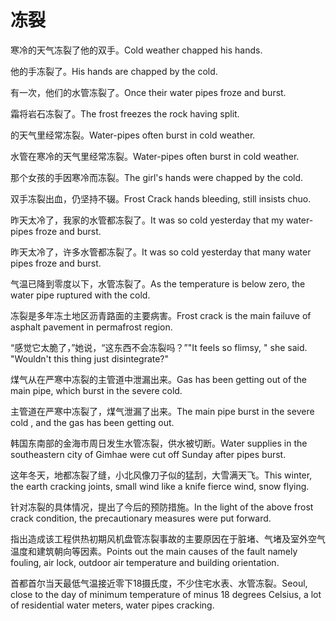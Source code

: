 # 冻裂

<p><span class="chinese">寒冷的天气冻裂了他的双手。</span><span class="english">Cold weather chapped his hands.</span></p>

<p><span class="chinese">他的手冻裂了。</span><span class="english">His hands are chapped by the cold.</span></p>

<p><span class="chinese">有一次，他们的水管冻裂了。</span><span class="english">Once their water pipes froze and burst.</span></p>

<p><span class="chinese">霜将岩石冻裂了。</span><span class="english">The frost freezes the rock having split.</span></p>

<p><span class="chinese">的天气里经常冻裂。</span><span class="english">Water-pipes often burst in cold weather.</span></p>

<p><span class="chinese">水管在寒冷的天气里经常冻裂。</span><span class="english">Water-pipes often burst in cold weather.</span></p>

<p><span class="chinese">那个女孩的手因寒冷而冻裂。</span><span class="english">The girl's hands were chapped by the cold.</span></p>

<p><span class="chinese">双手冻裂出血，仍坚持不辍。</span><span class="english">Frost Crack hands bleeding, still insists chuo.</span></p>

<p><span class="chinese">昨天太冷了，我家的水管都冻裂了。</span><span class="english">It was so cold yesterday that my water-pipes froze and burst.</span></p>

<p><span class="chinese">昨天太冷了，许多水管都冻裂了。</span><span class="english">It was so cold yesterday that many water pipes froze and burst.</span></p>

<p><span class="chinese">气温已降到零度以下，水管冻裂了。</span><span class="english">As the temperature is below zero, the water pipe ruptured with the cold.</span></p>

<p><span class="chinese">冻裂是多年冻土地区沥青路面的主要病害。</span><span class="english">Frost crack is the main failuve of asphalt pavement in permafrost region.</span></p>

<p><span class="chinese">“感觉它太脆了，”她说，“这东西不会冻裂吗？”</span><span class="english">"It feels so flimsy, " she said. "Wouldn't this thing just disintegrate?"</span></p>

<p><span class="chinese">煤气从在严寒中冻裂的主管道中泄漏出来。</span><span class="english">Gas has been getting out of the main pipe, which burst in the severe cold.</span></p>

<p><span class="chinese">主管道在严寒中冻裂了，煤气泄漏了出来。</span><span class="english">The main pipe burst in the severe cold , and the gas has been getting out.</span></p>

<p><span class="chinese">韩国东南部的金海市周日发生水管冻裂，供水被切断。</span><span class="english">Water supplies in the southeastern city of Gimhae were cut off Sunday after pipes burst.</span></p>

<p><span class="chinese">这年冬天，地都冻裂了缝，小北风像刀子似的猛刮，大雪满天飞。</span><span class="english">This winter, the earth cracking joints, small wind like a knife fierce wind, snow flying.</span></p>

<p><span class="chinese">针对冻裂的具体情况，提出了今后的预防措施。</span><span class="english">In the light of the above frost crack condition, the precautionary measures were put forward.</span></p>

<p><span class="chinese">指出造成该工程供热初期风机盘管冻裂事故的主要原因在于脏堵、气堵及室外空气温度和建筑朝向等因素。</span><span class="english">Points out the main causes of the fault namely fouling, air lock, outdoor air temperature and building orientation.</span></p>

<p><span class="chinese">首都首尔当天最低气温接近零下18摄氏度，不少住宅水表、水管冻裂。</span><span class="english">Seoul, close to the day of minimum temperature of minus 18 degrees Celsius, a lot of residential water meters, water pipes cracking.</span></p>

